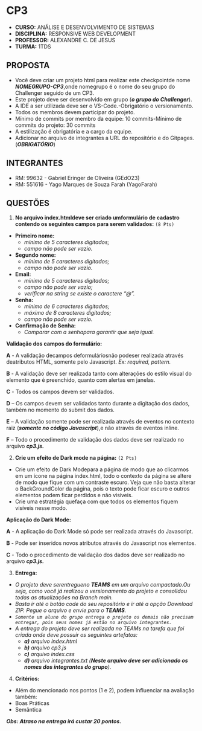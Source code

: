 # CP3
- **CURSO:** ANÁLISE E DESENVOLVIMENTO DE SISTEMAS
- **DISCIPLINA:** RESPONSIVE WEB DEVELOPMENT 
- **PROFESSOR:** ALEXANDRE C. DE JESUS 
- **TURMA:** 1TDS

## PROPOSTA
- Você deve criar um projeto html para realizar este checkpointde nome ***NOMEGRUPO-CP3***,onde nomegrupo é o nome do seu grupo do Challenger seguido de um CP3.
- Este projeto deve ser desenvolvido em grupo (***o grupo do Challenger***).
- A IDE a ser utilizada deve ser o VS-Code.-Obrigatório o versionamento.
- Todos os membros devem participar do projeto.
- Mínimo de commits por membro da equipe: 10 commits-Mínimo de commits do projeto: 30 commits
- A estilização é obrigatória e a cargo da equipe.
- Adicionar no arquivo de integrantes a URL do repositório e do Gitpages.(***OBRIGATÓRIO***)

## INTEGRANTES
- RM: 99632 - Gabriel Eringer de Oliveira (GEdO23)
- RM: 551616 - Yago Marques de Souza Farah (YagoFarah)

## QUESTÕES
1. **No arquivo index.htmldeve ser criado umformulário de cadastro contendo os seguintes campos para serem validados:**
``(8 Pts)``
- **Primeiro nome:**
  - *mínimo de 5 caracteres digitados;*
  - *campo não pode ser vazio.*
- **Segundo nome:**
  - *mínimo de 5 caracteres digitados;*
  - *campo não pode ser vazio.*
- **Email:**
  - *mínimo de 5 caracteres digitados;*
  - *campo não pode ser vazio;*
  - *verificar na string se existe o caractere “@”.*
- **Senha:**
  - *mínimo de 6 caracteres digitados;*
  - *máximo de 8 caracteres digitados;*
  - *campo não pode ser vazio.*
- **Confirmação de Senha:**
  - *Comparar com a senhapara garantir que seja igual.*

**Validação dos campos do formulário:**

**A** - A validação decampos deformuláriosnão podeser realizada através deatributos HTML, somente pelo Javascript. *Ex: required, pattern.*

**B** - A validação  deve  ser  realizada  tanto  com  alterações  do  estilo  visual  do  elemento  que  é  preenchido, quanto com alertas em janelas.

**C** - Todos os campos devem ser validados.

**D** – Os campos devem ser validados tanto durante a digitação dos dados, também no momento do submit dos dados.

**E** – A  validação  somente  pode  ser  realizada  através  de  eventos  no  contexto  raiz (***somente  no  código Javascript***),e não através de eventos inline.

**F** – Todo o procedimento de validação dos dados deve ser realizado no arquivo ***cp3.js.***

2. **Crie um efeito de Dark mode na página:** ``(2 Pts)``
- Crie um efeito de Dark Modepara a página de modo que ao clicarmos em um ícone na página index.html, todo o contexto da página se altere de modo que fique com um contraste escuro. Veja que não basta alterar o BackGroundColor da página, pois o texto pode ficar escuro e outros elementos podem ficar perdidos e não visíveis.
- Crie uma estratégia quefaça com que todos os elementos fiquem visíveis nesse modo.

**Aplicação do Dark Mode:**

**A** - A aplicação do Dark Mode só pode ser realizada através do Javascript.

**B** - Pode ser inseridos novos atributos através do Javascript nos elementos.

**C** - Todo o procedimento de validação dos dados deve ser realizado no arquivo ***cp3.js.***

3. **Entrega:**
- *O  projeto  deve  serentregueno **TEAMS** em um  arquivo compactado.Ou  seja,  como  você  já  realizou  o versionamento do projeto e consolidou todas as atualizações na Branch main.*
- *Basta ir até o botão code do seu repositório e ir até a opção Download ZIP. Pegue o arquivo e envie para o **TEAMS**.*
- *``Somente um aluno do grupo entrega o projeto os demais não precisam entregar, pois seus nomes já estão no arquivo integrantes.``*
- *A entrega do projeto deve ser realizada no TEAMs na tarefa que foi criada onde deve possuir os seguintes artefatos:*
  - ***a)** arquivo index.html*
  - ***b)** arquivo cp3.js*
  - ***c)** arquivo index.css*
  - ***d)** arquivo integrantes.txt (**Neste arquivo deve ser adicionado os nomes dos integrantes do grupo**).*
4. **Critérios:**
- Além do mencionado nos pontos (1 e 2), podem influenciar na avaliação também:
- Boas Práticas
- Semântica

***Obs: Atraso na entrega irá custar 20 pontos.***
